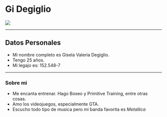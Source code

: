# Gi Degiglio
![](https://user-images.githubusercontent.com/21205601/161452562-f60513e2-fb71-4374-a853-062eb9dd8b14.jpg)
___
## Datos Personales
- Mi nombre completo es Gisela Valeria Degiglio.
- Tengo 25 años.
- Mi legajo es: 152.548-7
___
### Sobre mi
- Me encanta entrenar. Hago Boxeo y Primitive Training, entre otras cosas.
- Amo los videojuegos, especialmente GTA.
- Escucho todo tipo de musica pero mi banda favorita es *Metallica*
